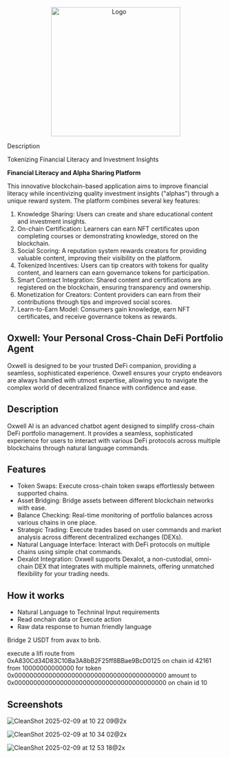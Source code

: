 <div align="center">
    <img src="https://github.com/user-attachments/assets/1c73a062-68bc-41f4-95e8-85edc219964b" alt="Logo" width="300">
</div>


Description

Tokenizing Financial Literacy and Investment Insights


**Financial Literacy and Alpha Sharing Platform**

This innovative blockchain-based application aims to improve financial literacy while incentivizing quality investment insights ("alphas") through a unique reward system. The platform combines several key features:
1. Knowledge Sharing: Users can create and share educational content and investment insights.
2. On-chain Certification: Learners can earn NFT certificates upon completing courses or demonstrating knowledge, stored on the blockchain.
3. Social Scoring: A reputation system rewards creators for providing valuable content, improving their visibility on the platform.
4. Tokenized Incentives: Users can tip creators with tokens for quality content, and learners can earn governance tokens for participation.
5. Smart Contract Integration: Shared content and certifications are registered on the blockchain, ensuring transparency and ownership.
6. Monetization for Creators: Content providers can earn from their contributions through tips and improved social scores.
7. Learn-to-Earn Model: Consumers gain knowledge, earn NFT certificates, and receive governance tokens as rewards.


## Oxwell: Your Personal Cross-Chain DeFi Portfolio Agent

Oxwell is designed to be your trusted DeFi companion, providing a seamless, sophisticated experience. Oxwell ensures your crypto endeavors are always handled with utmost expertise, allowing you to navigate the complex world of decentralized finance with confidence and ease.

## Description

Oxwell AI is an advanced chatbot agent designed to simplify cross-chain DeFi portfolio management. It provides a seamless, sophisticated experience for users to interact with various DeFi protocols across multiple blockchains through natural language commands.

## Features

- Token Swaps: Execute cross-chain token swaps effortlessly between supported chains.
- Asset Bridging: Bridge assets between different blockchain networks with ease.
- Balance Checking: Real-time monitoring of portfolio balances across various chains in one place.
- Strategic Trading: Execute trades based on user commands and market analysis across different decentralized exchanges (DEXs).
- Natural Language Interface: Interact with DeFi protocols on multiple chains using simple chat commands.
- Dexalot Integration: Oxwell supports Dexalot, a non-custodial, omni-chain DEX that integrates with multiple mainnets, offering unmatched flexibility for your trading needs.

## How it works

- Natural Language to Techninal Input requirements
- Read onchain data or Execute action
- Raw data response to human friendly language


Bridge 2 USDT from avax to bnb.

execute a lifi route from 0xA830Cd34D83C10Ba3A8bB2F25ff8BBae9BcD0125 on chain id 42161 from 10000000000000 for token 0x0000000000000000000000000000000000000000 amount to 0x0000000000000000000000000000000000000000 on chain id 10

## Screenshots

![CleanShot 2025-02-09 at 10 22 09@2x](https://github.com/user-attachments/assets/2c8dcd6e-b5d5-4b75-a5b8-dd6eafebf01a)

![CleanShot 2025-02-09 at 10 34 02@2x](https://github.com/user-attachments/assets/813805a0-4d52-4a31-b561-1cd63e305d84)

![CleanShot 2025-02-09 at 12 53 18@2x](https://github.com/user-attachments/assets/7ea0a60a-8563-4f93-b1bd-9510b3885165)


